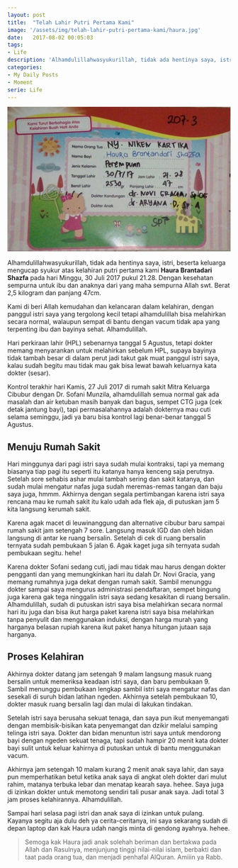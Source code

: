 ```yaml
---
layout: post
title:  "Telah Lahir Putri Pertama Kami"
image: '/assets/img/telah-lahir-putri-pertama-kami/haura.jpg'
date:   2017-08-02 00:05:03
tags:
- Life
description: 'Alhamdulillahwasyukurillah, tidak ada hentinya saya, istri, beserta keluarga mengucap syukur atas kelahiran putri pertama kami **Haura Brantadari Shazfa** pada hari Minggu, 30 Juli 2017 pukul 21.28. Dengan kesehatan sempurna untuk ibu dan anaknya dari yang maha sempurna Allah swt. Berat 2,5 kilogram dan panjang 47cm.'
categories:
- My Daily Posts
- Moment
serie: Life
---
```


![haura](/assets/img/telah-lahir-putri-pertama-kami/haura.jpg)

Alhamdulillahwasyukurillah, tidak ada hentinya saya, istri, beserta keluarga mengucap syukur atas kelahiran putri pertama kami **Haura Brantadari Shazfa** pada hari Minggu, 30 Juli 2017 pukul 21.28. Dengan kesehatan sempurna untuk ibu dan anaknya dari yang maha sempurna Allah swt. Berat 2,5 kilogram dan panjang 47cm.

Kami di beri Allah kemudahan dan kelancaran dalam kelahiran, dengan panggul istri saya yang tergolong kecil tetapi alhamdulillah bisa melahirkan secara normal, walaupun sempat di bantu dengan vacum tidak apa yang terpenting ibu dan bayinya sehat. Alhamdulillah.

Hari perkiraan lahir (HPL) sebenarnya tanggal 5 Agustus, tetapi dokter memang menyarankan untuk melahirkan sebelum HPL, supaya bayinya tidak tambah besar di dalam perut jadi takut gak muat panggul istri saya, kalau sudah begitu mau tidak mau gak bisa lewat bawah keluarnya kata dokter (sesar).

Kontrol terakhir hari Kamis, 27 Juli 2017 di rumah sakit Mitra Keluarga Cibubur dengan Dr. Sofani Munzila, alhamdulillah semua normal gak ada masalah dan air ketuban masih banyak dan bagus, sempet CTG juga (cek detak jantung bayi), tapi permasalahannya adalah dokternya mau cuti selama seminggu, jadi ya baru bisa kontrol lagi benar-benar tanggal 5 Agustus.

## Menuju Rumah Sakit

Hari minggunya dari pagi istri saya sudah mulai kontraksi, tapi ya memang biasanya tiap pagi itu seperti itu katanya hanya kenceng saja perutnya. Setelah sore sehabis ashar mulai tambah sering dan sakit katanya, dan sudah mulai mengatur nafas juga sudah meremas-remas tangan dan baju saya juga, hmmm. Akhirnya dengan segala pertimbangan karena istri saya rencana mau ke rumah sakit itu kalo udah ada flek aja, di putuskan jam 5 kita langsung kerumah sakit.

Karena agak macet di leuwinanggung dan alternative cibubur baru sampai rumah sakit jam setengah 7 sore. Langsung masuk IGD dan oleh bidan langsung di antar ke ruang bersalin. Setelah di cek di ruang bersalin ternyata sudah pembukaan 5 jalan 6. Agak kaget juga sih ternyata sudah pembukaan segitu. hehe!

Karena dokter Sofani sedang cuti, jadi mau tidak mau harus dengan dokter pengganti dan yang memungkinkan hari itu dalah Dr. Novi Gracia, yang memang rumahnya juga dekat dengan rumah sakit. Sambil menunggu dokter sampai saya mengurus administrasi pendaftaran, sempet bingung juga karena gak tega ninggalin istri saya sedang kesakitan di ruang bersalin. Alhamdulillah, sudah di putuskan istri saya bisa melahirkan secara normal hari itu juga dan bisa ikut harga paket karena istri saya bisa melahirkan tanpa penyulit dan menggunakan induksi, dengan harga murah yang harganya belasan rupiah karena ikut paket hanya hitungan jutaan saja harganya.

## Proses Kelahiran

Akhirnya dokter datang jam setengah 9 malam langsung masuk ruang bersalin untuk memeriksa keadaan istri saya, dan baru pembukaan 9. Sambil menunggu pembukaan lengkap sambil istri saya mengatur nafas dan sesekali di suruh bidan latihan ngeden. Akhirnya setelah pembukaan 10, dokter masuk ruang bersalin lagi dan mulai di lakukan tindakan.

Setelah istri saya berusaha sekuat tenaga, dan saya pun ikut menyemangati dengan membisik-bisikan kata penyemangat dan dzikir melalui samping telinga istri saya. Dokter dan bidan menuntun istri saya untuk mendorong bayi dengan ngeden sekuat tenaga, tapi sudah hampir 20 menit kata dokter bayi sulit untuk keluar kahirnya di putuskan untuk di bantu menggunakan vacum.

Akhirnya jam setengah 10 malam kurang 2 menit anak saya lahir, dan saya pun memperhatikan betul ketika anak saya di angkat oleh dokter dari mulut rahim, matanya terbuka lebar dan menatap kearah saya. hehee. Saya juga di izinkan dokter untuk memotong sendiri tali pusar anak saya. Jadi total 3 jam proses kelahirannya. Alhamdulillah.

Sampai hari selasa pagi istri dan anak saya di izinkan untuk pulang. Kayanya segitu aja dulu deh ya cerita-ceritanya, ini saya sekarang sudah di depan laptop dan kak Haura udah nangis minta di gendong ayahnya. hehee.

> Semoga kak Haura jadi anak solehah beriman dan bertakwa pada Allah dan Rasulnya, menjunjung tinggi nilai-nilai islam, berbakti dan taat pada orang tua, dan menjadi penhafal AlQuran. Amiiin ya Rabb. 
